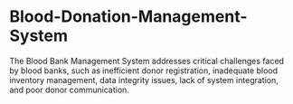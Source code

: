 # Blood-Donation-Management-System
The Blood Bank Management System addresses critical challenges faced by blood banks, such as inefficient donor registration, inadequate blood inventory management, data integrity issues, lack of system integration, and poor donor communication. 
